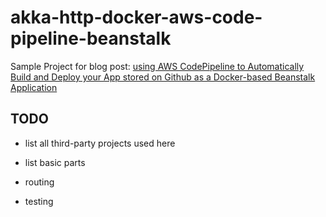 akka-http-docker-aws-code-pipeline-beanstalk
===============

Sample Project for blog post: [using AWS CodePipeline to Automatically Build and Deploy your App stored on Github as a Docker-based Beanstalk Application](http://queirozf.com/entries/using-aws-codepipeline-to-automatically-build-and-deploy-your-app-stored-on-github-as-a-docker-based-beanstalk-application)


## TODO

- list all third-party projects used here

- list basic parts

 - routing

 - testing